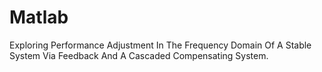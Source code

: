 # Matlab
Exploring Performance Adjustment In The Frequency Domain Of A Stable System Via Feedback And A Cascaded Compensating System.

